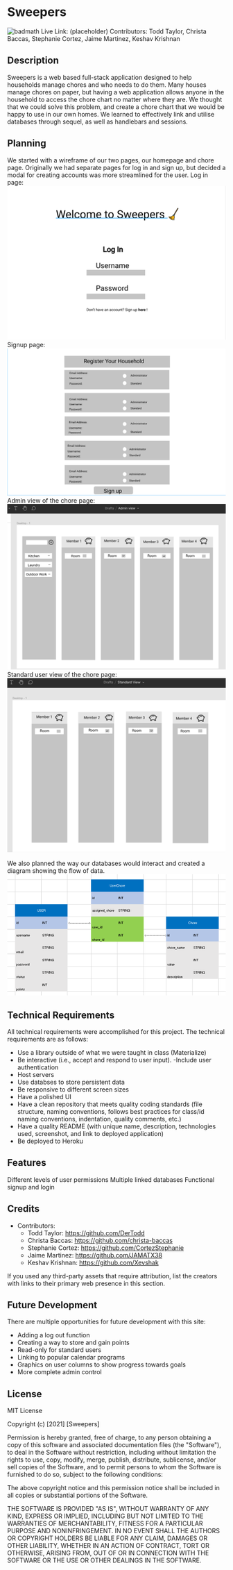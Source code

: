 # Sweepers
![badmath](https://img.shields.io/github/languages/top/DerTodd/Sweepers_Project_Two)
Live Link: (placeholder)
Contributors: Todd Taylor, Christa Baccas, Stephanie Cortez, Jaime Martinez, Keshav Krishnan
## Description

Sweepers is a web based full-stack application designed to help households manage chores and who needs to do them.  Many houses manage chores on paper, but having a web application allows anyone in the household to access the chore chart no matter where they are.  We thought that we could solve this problem, and create a chore chart that we would be happy to use in our own homes. We learned to effectively link and utilise databases through sequel, as well as handlebars and sessions.


## Planning
We started with a wireframe of our two pages, our homepage and chore page.  Originally we had separate pages for log in and sign up, but decided a modal for creating accounts was more streamlined for the user.
Log in page:
![Log in wireframe](https://github.com/DerTodd/Sweepers_Project_Two/blob/readme-images/assets/img/image.png?raw=true)
Signup page:
![SIgnup wireframe](https://github.com/DerTodd/Sweepers_Project_Two/blob/readme-images/assets/img/image%20(1).png?raw=true)
Admin view of the chore page:
![Chorepage wireframe](https://github.com/DerTodd/Sweepers_Project_Two/blob/readme-images/assets/img/image%20(2).png?raw=true)
Standard user view of the chore page:
![standard chorepage wireframe](https://github.com/DerTodd/Sweepers_Project_Two/blob/readme-images/assets/img/image%20(3).png?raw=true)

We also planned the way our databases would interact and created a diagram showing the flow of data.
![database diagram](https://github.com/DerTodd/Sweepers_Project_Two/blob/readme-images/assets/img/database%20planning.PNG?raw=true)

## Technical Requirements

All technical requirements were accomplished for this project. The technical requirements are as follows: 

- Use a library outside of what we were taught in class (Materialize)
- Be interactive (i.e., accept and respond to user input).
-Include user authentication
- Host servers
- Use databses to store persistent data
- Be responsive to different screen sizes
- Have a polished UI
- Have a clean repository that meets quality coding standards (file structure, naming conventions, follows best practices for class/id naming conventions, indentation, quality comments, etc.)
- Have a quality README (with unique name, description, technologies used, screenshot, and link to deployed application)
- Be deployed to Heroku

## Features

Different levels of user permissions
Multiple linked databases
Functional signup and login

## Credits
- Contributors:
    - Todd Taylor: https://github.com/DerTodd
    - Christa Baccas: https://github.com/christa-baccas
    - Stephanie Cortez: https://github.com/CortezStephanie
    - Jaime Martinez: https://github.com/JAMATX38
    - Keshav Krishnan: https://github.com/Xevshak

If you used any third-party assets that require attribution, list the creators with links to their primary web presence in this section.

## Future Development

There are multiple opportunities for future development with this site:
- Adding a log out function
- Creating a way to store and gain points
- Read-only for standard users
- Linking to popular calendar programs
- Graphics on user columns to show progress towards goals
- More complete admin control

## License

MIT License

Copyright (c) [2021] [Sweepers]

Permission is hereby granted, free of charge, to any person obtaining a copy
of this software and associated documentation files (the "Software"), to deal
in the Software without restriction, including without limitation the rights
to use, copy, modify, merge, publish, distribute, sublicense, and/or sell
copies of the Software, and to permit persons to whom the Software is
furnished to do so, subject to the following conditions:

The above copyright notice and this permission notice shall be included in all
copies or substantial portions of the Software.

THE SOFTWARE IS PROVIDED "AS IS", WITHOUT WARRANTY OF ANY KIND, EXPRESS OR
IMPLIED, INCLUDING BUT NOT LIMITED TO THE WARRANTIES OF MERCHANTABILITY,
FITNESS FOR A PARTICULAR PURPOSE AND NONINFRINGEMENT. IN NO EVENT SHALL THE
AUTHORS OR COPYRIGHT HOLDERS BE LIABLE FOR ANY CLAIM, DAMAGES OR OTHER
LIABILITY, WHETHER IN AN ACTION OF CONTRACT, TORT OR OTHERWISE, ARISING FROM,
OUT OF OR IN CONNECTION WITH THE SOFTWARE OR THE USE OR OTHER DEALINGS IN THE
SOFTWARE.






